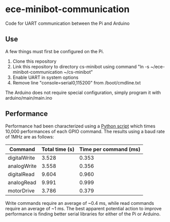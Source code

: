 # ece-minibot-communication

Code for UART communication between the Pi and Arduino

## Use

A few things must first be configured on the Pi.
1. Clone this repository
2. Link this repository to directory cs-minibot using command "ln -s ~/ece-minibot-communication ~/cs-minibot"
3. Enable UART in system options
4. Remove line "console=serial0,115200" from /boot/cmdline.txt

The Arduino does not require special configuration, simply program it with arduino/main/main.ino

## Performance

Performance had been characterized using a [Python script](https://github.com/cornell-cup/ece-minibot-communication/blob/master/pi/SpeedTest.py) which times 10,000 performances of each GPIO command. The results using a baud rate of 1MHz are as follows:

| Command      | Total time (s) | Time per command (ms) |
| ------------ | -------------- | --------------------- |
| digitalWrite |          3.528 |	                0.353 |
| analogWrite  |	        3.558	|                 0.356 |
| digitalRead  |        	9.604	|                 0.960 |
| analogRead   |         	9.991	|                 0.999 |
| motorDrive   |          3.786 |                 0.379 |

Write commands require an average of ~0.4 ms, while read commands require an average of ~1 ms. The best apparent potential action to improve performance is finding better serial libraries for either of the Pi or Arduino.
